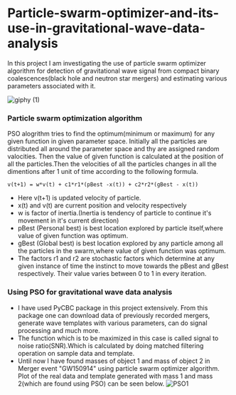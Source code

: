 # Particle-swarm-optimizer-and-its-use-in-gravitational-wave-data-analysis
In this project I am investigating the use of particle swarm optimizer algorithm for detection of gravitational wave signal from  compact binary coalescences(black hole and neutron star mergers) and estimating various parameters associated with it.

![giphy (1)](https://user-images.githubusercontent.com/84566016/162309747-3e78fda7-ea8c-459b-80cf-147970caefab.gif)


### Particle swarm optimization algorithm 
PSO alogrithm tries to find the optimum(minimum or maximum) for any given function in given parameter space.
Initially all the particles are distributed all around the parameter space and thy are assigned random valocities. Then the value of given function is calculated at the position of all the particles.Then the velocities of all the particles changes in all the dimentions after 1 unit of time according to the following formula.

    v(t+1) = w*v(t) + c1*r1*(pBest -x(t)) + c2*r2*(gBest - x(t))

- Here v(t+1) is updated velocity of particle.
- x(t) and v(t) are current position and velocity respectively
- w is factor of inertia.(Inertia is tendency of particle to continue it's movement in it's current direction)
- pBest (Personal best) is best  location explored by particle itself,where value of given function was optimum.
- gBest (Global best) is best  location explored by any particle among all the particles in the swarm,where value of given function was optimum.
- The factors r1 and r2 are stochastic factors which determine at any given instance of time the instinct to move towards the pBest and gBest respectively. Their value varies between 0 to 1 in every iteration.

### Using PSO for gravitational wave data analysis
- I have used PyCBC package in this project extensively. From this package one can download data of previously recorded mergers, generate wave templates with various parameters, can do signal processing and much more.
- The function which is to be maximized in this case is called signal to noise ratio(SNR).Which is calculated by doing matched filtering operation on sample data and template.
- Until now I have found masses of object 1 and mass of object 2 in Merger event "GW150914" using particle swarm optimizer algorithm. Plot of the real data and template generated with mass 1 and mass 2(which are found using PSO) can be seen below.
![PSO1](https://user-images.githubusercontent.com/84566016/162335616-cdd56169-09a2-46cf-a673-aa0848fd2137.png)
